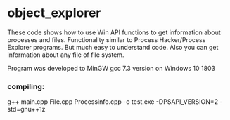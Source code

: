 # object_explorer
These code shows how to use Win API functions to get information about processes and files. Functionality similar to Process Hacker/Process Explorer programs. But much easy to understand code. Also you can get information about any file of file system.

Program was developed to MinGW gcc 7.3 version on Windows 10 1803

### compiling:
  g++ main.cpp File.cpp Processinfo.cpp -o test.exe -DPSAPI_VERSION=2 -std=gnu++1z
